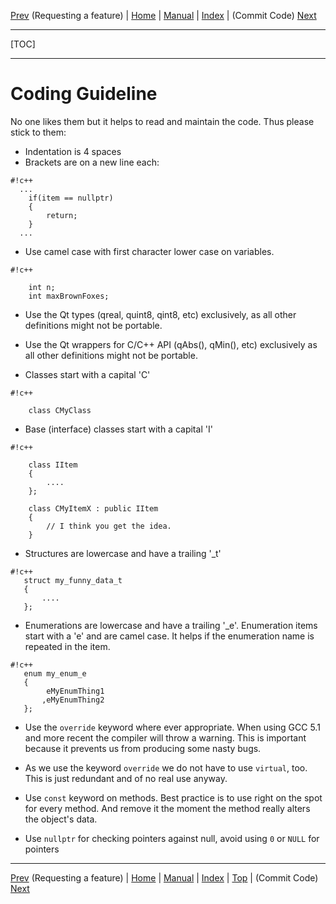 [Prev](RequestFeatures) (Requesting a feature) | [Home](Home) | [Manual](DocMain) | [Index](AxAdvIndex) | (Commit Code) [Next](DeveloperCommitCode)
- - -
[TOC]
- - -

# Coding Guideline

No one likes them but it helps to read and maintain the code. Thus please stick to them:

* Indentation is 4 spaces
* Brackets are on a new line each:
 
```
#!c++
  ...
    if(item == nullptr)
    {
        return;
    }
  ...
```
* Use camel case with first character lower case on variables.

```
#!c++

    int n;
    int maxBrownFoxes;
```

* Use the Qt types (qreal, quint8, qint8, etc) exclusively, as all other definitions might not be portable.

* Use the Qt wrappers for C/C++ API (qAbs(), qMin(), etc) exclusively as all other definitions might not be portable.

* Classes start with a capital 'C'

```
#!c++

    class CMyClass
```
* Base (interface) classes start with a capital 'I'

```
#!c++

    class IItem
    {
        ....
    };

    class CMyItemX : public IItem
    {
        // I think you get the idea.
    }
```

* Structures are lowercase and have a trailing '_t'

```
#!c++
   struct my_funny_data_t
   {
       ....
   };
```

* Enumerations are lowercase and have a trailing '_e'. Enumeration items start with a 'e' and are camel case. It helps if the enumeration name is repeated in the item.
```
#!c++
   enum my_enum_e
   {
        eMyEnumThing1
       ,eMyEnumThing2
   };
```

* Use the `override` keyword where ever appropriate. When using GCC 5.1 and more recent the compiler will throw a warning. This is important because it prevents us from producing some nasty bugs.

* As we use the keyword `override` we do not have to use `virtual`, too. This is just redundant and of no real use anyway.

* Use `const` keyword on methods. Best practice is to use right on the spot for every method. And remove it the moment the method really alters the object's data.

* Use `nullptr` for checking pointers against null, avoid using `0` or `NULL` for pointers
  


- - -
[Prev](RequestFeatures) (Requesting a feature) | [Home](Home) | [Manual](DocMain) | [Index](AxAdvIndex) | [Top](#) | (Commit Code) [Next](DeveloperCommitCode)